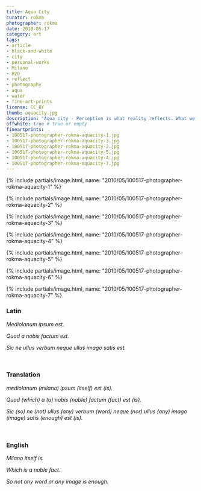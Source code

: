 ```yaml
---
title: Aqua City
curator: rokma
photographer: rokma
date: 2010-05-17
category: art
tags:
- article
- black-and-white
- city
- personal-works
- Milano
- H2O
- reflect
- photography
- aqua
- water
- fine-art-prints
license: CC_BY
thumb: aquacity.jpg
description: "Aqua city - Perception is what reality reflects. What we know about the world has come to us bouncing his way into our senses."
offwhite: true # true or empty
fineartprints:
- 100517-photographer-rokma-aquacity-1.jpg
- 100517-photographer-rokma-aquacity-3.jpg
- 100517-photographer-rokma-aquacity-2.jpg
- 100517-photographer-rokma-aquacity-5.jpg
- 100517-photographer-rokma-aquacity-4.jpg
- 100517-photographer-rokma-aquacity-7.jpg
---
```


{% include partials/image.html, name: "2010/05/100517-photographer-rokma-aquacity-1" %}

{% include partials/image.html, name: "2010/05/100517-photographer-rokma-aquacity-2" %}

{% include partials/image.html, name: "2010/05/100517-photographer-rokma-aquacity-3" %}

{% include partials/image.html, name: "2010/05/100517-photographer-rokma-aquacity-4" %}

{% include partials/image.html, name: "2010/05/100517-photographer-rokma-aquacity-5" %}

{% include partials/image.html, name: "2010/05/100517-photographer-rokma-aquacity-6" %}

{% include partials/image.html, name: "2010/05/100517-photographer-rokma-aquacity-7" %}



### Latin

_Mediolanum ipsum est._

_Quod a nobis factum est._

_Sic ne ullus verbum neque ullus imago satis est._

<br>

### Translation

_mediolanum (milano) ipsum (itself) est (is)._

_Quod (which) a (a) nobis (noble) factum (fact) est (is)._

_Sic (so) ne (not) ullus (any) verbum (word) neque (nor) ullus (any) imago (image)  satis (enough) est (is)._

<br>

### English

_Milano itself is._

_Which is a noble fact._

_So not any word or any image is enough._
